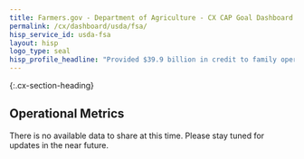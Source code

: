 ```yaml
---
title: Farmers.gov - Department of Agriculture - CX CAP Goal Dashboard
permalink: /cx/dashboard/usda/fsa/
hisp_service_id: usda-fsa
layout: hisp
logo_type: seal
hisp_profile_headline: "Provided $39.9 billion in credit to family operations, supporting Americans in agriculture."
---
```


{:.cx-section-heading}
## Operational Metrics

There is no available data to share at this time. Please stay tuned for updates in the near future.